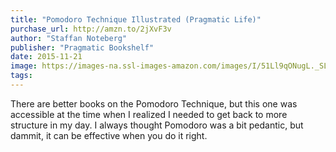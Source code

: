 ```yaml
---
title: "Pomodoro Technique Illustrated (Pragmatic Life)"
purchase_url: http://amzn.to/2jXvF3v
author: "Staffan Noteberg"
publisher: "Pragmatic Bookshelf"
date: 2015-11-21
image: https://images-na.ssl-images-amazon.com/images/I/51Ll9qONugL._SL75_.jpg
tags:
---
```


There are better books on the Pomodoro Technique, but this one was accessible at the time when I realized I needed to get back to more structure in my day. I always thought Pomodoro was a bit pedantic, but dammit, it can be effective when you do it right.
